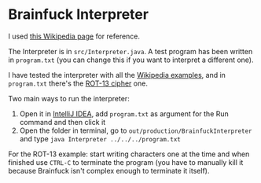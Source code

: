 # Brainfuck Interpreter
I used [this Wikipedia page](https://en.wikipedia.org/wiki/Brainfuck) for reference.

The Interpreter is in `src/Interpreter.java`. A test program has been written in `program.txt` (you can change this if you want to interpret a different one).

I have tested the interpreter with all the [Wikipedia examples](https://en.wikipedia.org/wiki/Brainfuck#Examples), and in `program.txt` there's the [ROT-13 cipher](https://en.wikipedia.org/wiki/ROT13) one.

Two main ways to run the interpreter:
1. Open it in [IntelliJ IDEA](https://www.jetbrains.com/idea/), add `program.txt` as argument for the Run command and then click it
2. Open the folder in terminal, go to `out/production/BrainfuckInterpreter` and type `java Interpreter ../../../program.txt`

For the ROT-13 example: start writing characters one at the time and when finished use `CTRL-C` to terminate the program (you have to manually kill it because Brainfuck isn't complex enough to terminate it itself).
